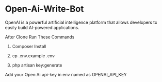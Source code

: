 # Open-Ai-Write-Bot
OpenAI is a powerful artificial intelligence platform that allows developers to easily build AI-powered applications.


After Clone Run These Commands 

1) Composer Install

2) cp .env.example .env

3) php artisan key:generate

Add your Open Ai api-key in env named as OPENAI_API_KEY
